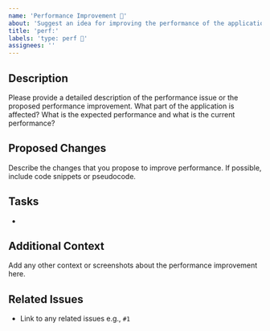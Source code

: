 ```yaml
---
name: 'Performance Improvement 🚀'
about: 'Suggest an idea for improving the performance of the application'
title: 'perf:'
labels: 'type: perf 🚀'
assignees: ''
---
```


## Description

Please provide a detailed description of the performance issue or the proposed performance
improvement. What part of the application is affected? What is the expected performance and what is
the current performance?

## Proposed Changes

Describe the changes that you propose to improve performance. If possible, include code snippets or
pseudocode.

## Tasks

-

## Additional Context

Add any other context or screenshots about the performance improvement here.

## Related Issues

- Link to any related issues e.g., `#1`
